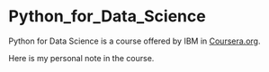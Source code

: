 # Python_for_Data_Science

Python for Data Science is a course offered by IBM in [Coursera.org](Coursera.org).

Here is my personal note in the course.
